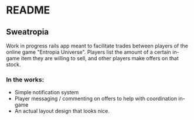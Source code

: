 # README

## Sweatropia
Work in progress rails app meant to facilitate trades between players of the online game "Entropia Universe". Players list the amount of a certain in-game item they are willing to sell, and other players make offers on that stock.

### In the works:
- Simple notification system
- Player messaging / commenting on offers to help with coordination in-game
- An actual layout design that looks nice.
